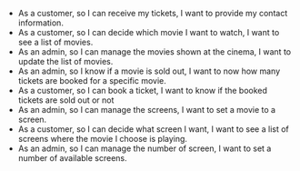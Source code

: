- As a customer, so I can receive my tickets, I want to provide my contact information.
- As a customer, so I can decide which movie I want to watch, I want to see a list of movies.
- As an admin, so I can manage the movies shown at the cinema, I want to update the list of movies.
- As an admin, so I know if a movie is sold out, I want to now how many tickets are booked for a specific movie.
- As a customer, so I can book a ticket, I want to know if the booked tickets are sold out or not
- As an admin, so I can manage the screens, I want to set a movie to a screen.
- As a customer, so I can decide what screen I want, I want to see a list of screens where the movie I choose is playing.
- As an admin, so I can manage the number of screen, I want to set a number of available screens.